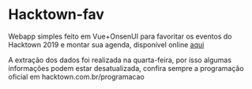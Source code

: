 # Hacktown-fav
Webapp simples feito em Vue+OnsenUI para favoritar os eventos do Hacktown 2019 e montar sua agenda, disponível online [aqui](http://ht-fav.soultech.solutions)

A extração dos dados foi realizada na quarta-feira, por isso algumas informações podem estar desatualizada, confira sempre a programação oficial em hacktown.com.br/programacao
